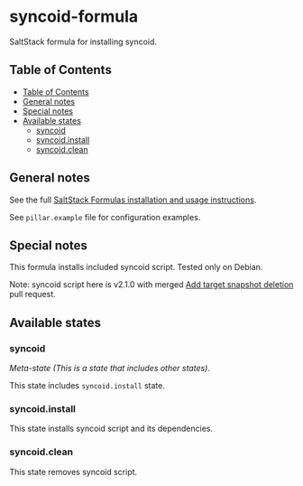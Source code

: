 # syncoid-formula

SaltStack formula for installing syncoid.

## Table of Contents

* [Table of Contents](#table-of-contents)
* [General notes](#general-notes)
* [Special notes](#special-notes)
* [Available states](#available-states)
  * [syncoid](#syncoid)
  * [syncoid.install](#syncoid.install)
  * [syncoid.clean](#syncoid.clean)

## General notes

See the full [SaltStack Formulas installation and usage instructions](https://docs.saltstack.com/en/latest/topics/development/conventions/formulas.html).

See `pillar.example` file for configuration examples.

## Special notes

This formula installs included syncoid script. Tested only on Debian.

Note: syncoid script here is v2.1.0 with merged [Add target snapshot
deletion](https://github.com/jimsalterjrs/sanoid/pull/523) pull request.

## Available states

### syncoid

*Meta-state (This is a state that includes other states)*.

This state includes `syncoid.install` state.

### syncoid.install

This state installs syncoid script and its dependencies.

### syncoid.clean

This state removes syncoid script.
